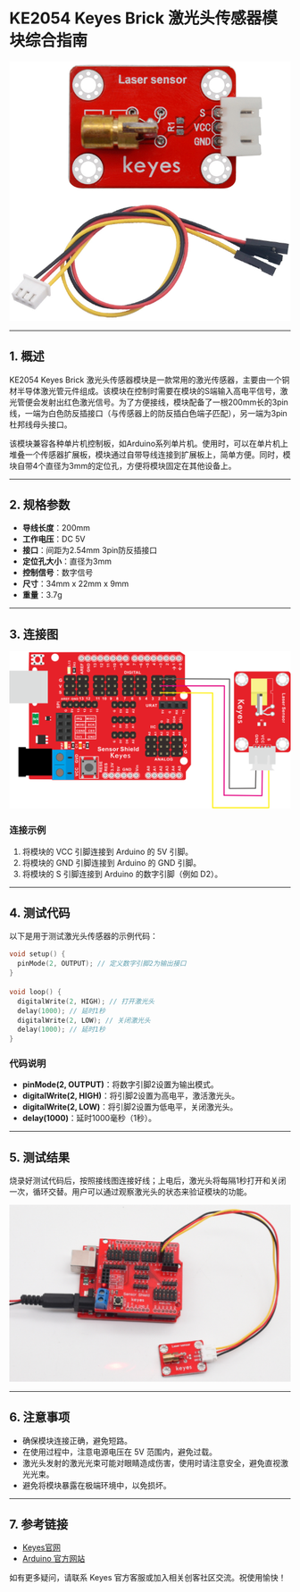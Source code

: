 # KE2054 Keyes Brick 激光头传感器模块综合指南

![image-20250317163202215](media/image-20250317163202215.png)

---

## 1. 概述
KE2054 Keyes Brick 激光头传感器模块是一款常用的激光传感器，主要由一个铜材半导体激光管元件组成。该模块在控制时需要在模块的S端输入高电平信号，激光管便会发射出红色激光信号。为了方便接线，模块配备了一根200mm长的3pin线，一端为白色防反插接口（与传感器上的防反插白色端子匹配），另一端为3pin杜邦线母头接口。

该模块兼容各种单片机控制板，如Arduino系列单片机。使用时，可以在单片机上堆叠一个传感器扩展板，模块通过自带导线连接到扩展板上，简单方便。同时，模块自带4个直径为3mm的定位孔，方便将模块固定在其他设备上。

---

## 2. 规格参数
- **导线长度**：200mm  
- **工作电压**：DC 5V  
- **接口**：间距为2.54mm 3pin防反插接口  
- **定位孔大小**：直径为3mm  
- **控制信号**：数字信号  
- **尺寸**：34mm x 22mm x 9mm  
- **重量**：3.7g  

---

## 3. 连接图
![image-20250317163212357](media/image-20250317163212357.png)

### 连接示例
1. 将模块的 VCC 引脚连接到 Arduino 的 5V 引脚。
2. 将模块的 GND 引脚连接到 Arduino 的 GND 引脚。
3. 将模块的 S 引脚连接到 Arduino 的数字引脚（例如 D2）。

---

## 4. 测试代码
以下是用于测试激光头传感器的示例代码：
```cpp
void setup() {
  pinMode(2, OUTPUT); // 定义数字引脚2为输出接口
}

void loop() {
  digitalWrite(2, HIGH); // 打开激光头
  delay(1000); // 延时1秒
  digitalWrite(2, LOW); // 关闭激光头
  delay(1000); // 延时1秒
}
```

### 代码说明
- **pinMode(2, OUTPUT)**：将数字引脚2设置为输出模式。
- **digitalWrite(2, HIGH)**：将引脚2设置为高电平，激活激光头。
- **digitalWrite(2, LOW)**：将引脚2设置为低电平，关闭激光头。
- **delay(1000)**：延时1000毫秒（1秒）。

---

## 5. 测试结果
烧录好测试代码后，按照接线图连接好线；上电后，激光头将每隔1秒打开和关闭一次，循环交替。用户可以通过观察激光头的状态来验证模块的功能。

![image-20250319092720204](media/image-20250319092720204.png)

---

## 6. 注意事项
- 确保模块连接正确，避免短路。
- 在使用过程中，注意电源电压在 5V 范围内，避免过载。
- 激光头发射的激光光束可能对眼睛造成伤害，使用时请注意安全，避免直视激光光束。
- 避免将模块暴露在极端环境中，以免损坏。

---

## 7. 参考链接
- [Keyes官网](http://www.keyes-robot.com/)
- [Arduino 官方网站](https://www.arduino.cc)  

如有更多疑问，请联系 Keyes 官方客服或加入相关创客社区交流。祝使用愉快！